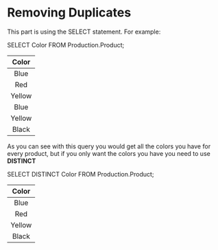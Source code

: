# Removing Duplicates

This part is using the SELECT statement. For example:

SELECT Color FROM Production.Product;

| Color   |
| :---:   | 
| Blue    |
| Red	  |
| Yellow  |
| Blue    |
|Yellow   |
|Black 	  |

As you can see with this query you would get all the colors you have for every product, but if you only want the colors you have you need to use **DISTINCT**

SELECT DISTINCT Color FROM Production.Product;

| Color   |
| :---:   | 
| Blue    |
| Red	  |
| Yellow  |
| Black   |